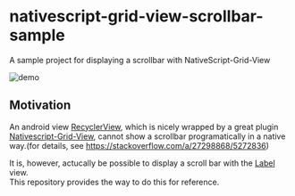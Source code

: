 # nativescript-grid-view-scrollbar-sample
A sample project for displaying a scrollbar with NativeScript-Grid-View

![demo](https://raw.github.com/wiki/mintyweazel/nativescript-grid-view-scrollbar-sample/images/screenshot.gif)

## Motivation

An android view [RecyclerView](https://developer.android.com/reference/android/support/v7/widget/RecyclerView), which is nicely wrapped by a great plugin [Nativescript-Grid-View](https://github.com/PeterStaev/NativeScript-Grid-View), cannot show a scrollbar programatically in a native way.(for details, see <https://stackoverflow.com/a/27298868/5272836>)

It is, however, actucally be possible to display a scroll bar with the [Label](https://docs.nativescript.org/api-reference/classes/_ui_label_.label) view.  
This repository provides the way to do this for reference.
 
